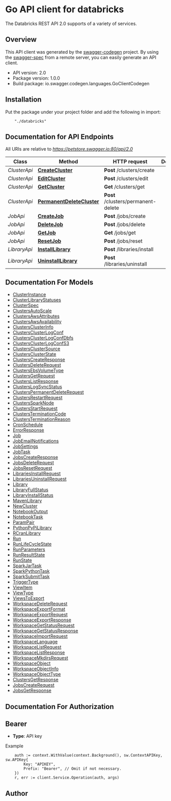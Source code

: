 # Go API client for databricks

The Databricks REST API 2.0 supports of a variety of services.

## Overview
This API client was generated by the [swagger-codegen](https://github.com/swagger-api/swagger-codegen) project.  By using the [swagger-spec](https://github.com/swagger-api/swagger-spec) from a remote server, you can easily generate an API client.

- API version: 2.0
- Package version: 1.0.0
- Build package: io.swagger.codegen.languages.GoClientCodegen

## Installation
Put the package under your project folder and add the following in import:
```
    "./databricks"
```

## Documentation for API Endpoints

All URIs are relative to *https://petstore.swagger.io:80/api/2.0*

Class | Method | HTTP request | Description
------------ | ------------- | ------------- | -------------
*ClusterApi* | [**CreateCluster**](docs/ClusterApi.md#createcluster) | **Post** /clusters/create | 
*ClusterApi* | [**EditCluster**](docs/ClusterApi.md#editcluster) | **Post** /clusters/edit | 
*ClusterApi* | [**GetCluster**](docs/ClusterApi.md#getcluster) | **Get** /clusters/get | 
*ClusterApi* | [**PermanentDeleteCluster**](docs/ClusterApi.md#permanentdeletecluster) | **Post** /clusters/permanent-delete | 
*JobApi* | [**CreateJob**](docs/JobApi.md#createjob) | **Post** /jobs/create | 
*JobApi* | [**DeleteJob**](docs/JobApi.md#deletejob) | **Post** /jobs/delete | 
*JobApi* | [**GetJob**](docs/JobApi.md#getjob) | **Get** /jobs/get | 
*JobApi* | [**ResetJob**](docs/JobApi.md#resetjob) | **Post** /jobs/reset | 
*LibraryApi* | [**InstallLibrary**](docs/LibraryApi.md#installlibrary) | **Post** /libraries/install | 
*LibraryApi* | [**UninstallLibrary**](docs/LibraryApi.md#uninstalllibrary) | **Post** /libraries/uninstall | 


## Documentation For Models

 - [ClusterInstance](docs/ClusterInstance.md)
 - [ClusterLibraryStatuses](docs/ClusterLibraryStatuses.md)
 - [ClusterSpec](docs/ClusterSpec.md)
 - [ClustersAutoScale](docs/ClustersAutoScale.md)
 - [ClustersAwsAttributes](docs/ClustersAwsAttributes.md)
 - [ClustersAwsAvailability](docs/ClustersAwsAvailability.md)
 - [ClustersClusterInfo](docs/ClustersClusterInfo.md)
 - [ClustersClusterLogConf](docs/ClustersClusterLogConf.md)
 - [ClustersClusterLogConfDbfs](docs/ClustersClusterLogConfDbfs.md)
 - [ClustersClusterLogConfS3](docs/ClustersClusterLogConfS3.md)
 - [ClustersClusterSource](docs/ClustersClusterSource.md)
 - [ClustersClusterState](docs/ClustersClusterState.md)
 - [ClustersCreateResponse](docs/ClustersCreateResponse.md)
 - [ClustersDeleteRequest](docs/ClustersDeleteRequest.md)
 - [ClustersEbsVolumeType](docs/ClustersEbsVolumeType.md)
 - [ClustersGetRequest](docs/ClustersGetRequest.md)
 - [ClustersListResponse](docs/ClustersListResponse.md)
 - [ClustersLogSyncStatus](docs/ClustersLogSyncStatus.md)
 - [ClustersPermanentDeleteRequest](docs/ClustersPermanentDeleteRequest.md)
 - [ClustersRestartRequest](docs/ClustersRestartRequest.md)
 - [ClustersSparkNode](docs/ClustersSparkNode.md)
 - [ClustersStartRequest](docs/ClustersStartRequest.md)
 - [ClustersTerminationCode](docs/ClustersTerminationCode.md)
 - [ClustersTerminationReason](docs/ClustersTerminationReason.md)
 - [CronSchedule](docs/CronSchedule.md)
 - [ErrorResponse](docs/ErrorResponse.md)
 - [Job](docs/Job.md)
 - [JobEmailNotifications](docs/JobEmailNotifications.md)
 - [JobSettings](docs/JobSettings.md)
 - [JobTask](docs/JobTask.md)
 - [JobsCreateResponse](docs/JobsCreateResponse.md)
 - [JobsDeleteRequest](docs/JobsDeleteRequest.md)
 - [JobsResetRequest](docs/JobsResetRequest.md)
 - [LibrariesInstallRequest](docs/LibrariesInstallRequest.md)
 - [LibrariesUninstallRequest](docs/LibrariesUninstallRequest.md)
 - [Library](docs/Library.md)
 - [LibraryFullStatus](docs/LibraryFullStatus.md)
 - [LibraryInstallStatus](docs/LibraryInstallStatus.md)
 - [MavenLibrary](docs/MavenLibrary.md)
 - [NewCluster](docs/NewCluster.md)
 - [NotebookOutput](docs/NotebookOutput.md)
 - [NotebookTask](docs/NotebookTask.md)
 - [ParamPair](docs/ParamPair.md)
 - [PythonPyPiLibrary](docs/PythonPyPiLibrary.md)
 - [RCranLibrary](docs/RCranLibrary.md)
 - [Run](docs/Run.md)
 - [RunLifeCycleState](docs/RunLifeCycleState.md)
 - [RunParameters](docs/RunParameters.md)
 - [RunResultState](docs/RunResultState.md)
 - [RunState](docs/RunState.md)
 - [SparkJarTask](docs/SparkJarTask.md)
 - [SparkPythonTask](docs/SparkPythonTask.md)
 - [SparkSubmitTask](docs/SparkSubmitTask.md)
 - [TriggerType](docs/TriggerType.md)
 - [ViewItem](docs/ViewItem.md)
 - [ViewType](docs/ViewType.md)
 - [ViewsToExport](docs/ViewsToExport.md)
 - [WorkspaceDeleteRequest](docs/WorkspaceDeleteRequest.md)
 - [WorkspaceExportFormat](docs/WorkspaceExportFormat.md)
 - [WorkspaceExportRequest](docs/WorkspaceExportRequest.md)
 - [WorkspaceExportResponse](docs/WorkspaceExportResponse.md)
 - [WorkspaceGetStatusRequest](docs/WorkspaceGetStatusRequest.md)
 - [WorkspaceGetStatusResponse](docs/WorkspaceGetStatusResponse.md)
 - [WorkspaceImportRequest](docs/WorkspaceImportRequest.md)
 - [WorkspaceLanguage](docs/WorkspaceLanguage.md)
 - [WorkspaceListRequest](docs/WorkspaceListRequest.md)
 - [WorkspaceListResponse](docs/WorkspaceListResponse.md)
 - [WorkspaceMkdirsRequest](docs/WorkspaceMkdirsRequest.md)
 - [WorkspaceObject](docs/WorkspaceObject.md)
 - [WorkspaceObjectInfo](docs/WorkspaceObjectInfo.md)
 - [WorkspaceObjectType](docs/WorkspaceObjectType.md)
 - [ClustersGetResponse](docs/ClustersGetResponse.md)
 - [JobsCreateRequest](docs/JobsCreateRequest.md)
 - [JobsGetResponse](docs/JobsGetResponse.md)


## Documentation For Authorization

## Bearer
- **Type**: API key 

Example
```
	auth := context.WithValue(context.Background(), sw.ContextAPIKey, sw.APIKey{
		Key: "APIKEY",
		Prefix: "Bearer", // Omit if not necessary.
	})
    r, err := client.Service.Operation(auth, args)
```

## Author



